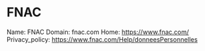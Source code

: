 
# FNAC

Name: FNAC
Domain: fnac.com
Home: https://www.fnac.com/
Privacy_policy: https://www.fnac.com/Help/donneesPersonnelles
